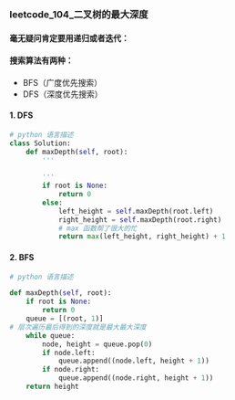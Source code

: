 ### **leetcode_104_二叉树的最大深度**

#### 毫无疑问肯定要用递归或者迭代：

#### 搜索算法有两种：

- BFS（广度优先搜索）
- DFS（深度优先搜索）

#### 1. DFS

```python
# python 语言描述
class Solution:
    def maxDepth(self, root):
        '''
        
       	'''
        if root is None:
            return 0
        else:
            left_height = self.maxDepth(root.left)
            right_height = self.maxDepth(root.right)
            # max 函数帮了很大的忙
            return max(left_height, right_height) + 1
```

#### 2. BFS

```python
# python 语言描述

def maxDepth(self, root):
    if root is None:
        return 0
    queue = [(root, 1)]
# 层次遍历最后得到的深度就是最大最大深度
    while queue:
        node, height = queue.pop(0)
        if node.left:
            queue.append((node.left, height + 1))
        if node.right:
            queue.append((node.right, height + 1))
    return height

```

